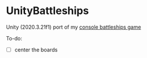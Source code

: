 # UnityBattleships
Unity (2020.3.21f1) port of my [console battleships game](https://github.com/exostin/ConsoleBattleshipsGame)

To-do:
- [ ] center the boards